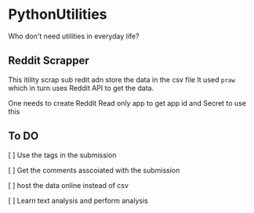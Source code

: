 # PythonUtilities

Who don't need utilities in everyday life?

## Reddit Scrapper

This itility scrap sub redit adn store the data in the csv file
It used `praw` which in turn uses Reddit API to get the data.

One needs to create Reddit Read only app to get app id and Secret to use this

## To DO

[ ] Use the tags in the submission

[ ] Get the comments asscoiated with the submission

[ ] host the data online instead of csv

[ ] Learn text analysis and perform analysis
